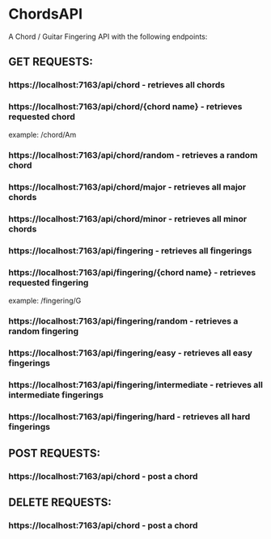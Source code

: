 # ChordsAPI

A Chord / Guitar Fingering API with the following endpoints:

## GET REQUESTS:

### https://localhost:7163/api/chord - retrieves all chords
### https://localhost:7163/api/chord/{chord name} - retrieves requested chord
example: /chord/Am
### https://localhost:7163/api/chord/random - retrieves a random chord
### https://localhost:7163/api/chord/major - retrieves all major chords
### https://localhost:7163/api/chord/minor - retrieves all minor chords
### https://localhost:7163/api/fingering - retrieves all fingerings
### https://localhost:7163/api/fingering/{chord name} - retrieves requested fingering
example: /fingering/G
### https://localhost:7163/api/fingering/random - retrieves a random fingering
### https://localhost:7163/api/fingering/easy - retrieves all easy fingerings
### https://localhost:7163/api/fingering/intermediate - retrieves all intermediate fingerings
### https://localhost:7163/api/fingering/hard - retrieves all hard fingerings

## POST REQUESTS:

### https://localhost:7163/api/chord - post a chord

## DELETE REQUESTS:

### https://localhost:7163/api/chord - post a chord

